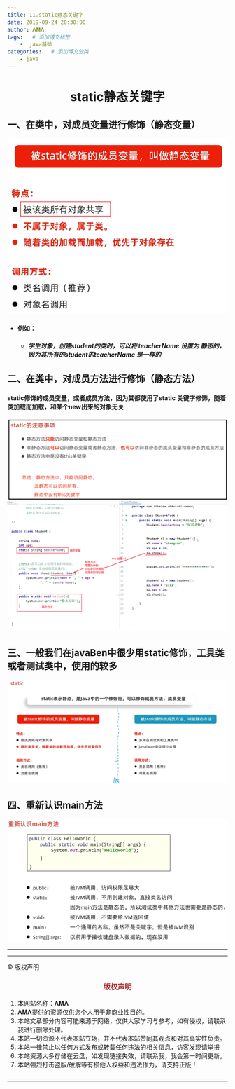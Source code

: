 ```yaml
---
title: 11.static静态关键字
date: 2019-09-24 20:30:00
author: 𝚲𝚳𝚲
tags:   # 添加博文标签
	-  java基础
categories:   # 添加博文分类
	- java
---
```


<h1><center>static静态关键字</h1>

### 

## 一、在类中，对成员变量进行修饰（静态变量）

![image-20240617001547008](https://raw.githubusercontent.com/protonlml/blogimages/master/imgs/202406170015526.png)

- #### 例如：

  - ##### 学生对象，创建student的类时，可以将 teacherName 设置为 静态的，因为其所有的student的teacherName 是一样的

## 二、在类中，对成员方法进行修饰（静态方法）

#### static修饰的成员变量，或者成员方法，因为其都使用了static 关键字修饰，随着类加载而加载，和某个new出来的对象无关

![image-20240617095416486](https://raw.githubusercontent.com/protonlml/blogimages/master/imgs/202406170954946.png)

## 三、一般我们在javaBen中很少用static修饰，工具类或者测试类中，使用的较多

![image-20240617095633805](https://raw.githubusercontent.com/protonlml/blogimages/master/imgs/202406170956177.png)

## 四、重新认识main方法

![image-20240617100151309](https://raw.githubusercontent.com/protonlml/blogimages/master/imgs/202406171001558.png)





















---


----

© 版权声明

<escape>

<div>
    <h3 align="center"  style="color: brown;" >版权声明</h3>
    <table>
   		<tr>
    		<ol>
				<li>本网站名称：𝚲𝚳𝚲</li>
				<li>𝚲𝚳𝚲提供的资源仅供您个人用于非商业性目的。</li>
				<li>本站文章部分内容可能来源于网络，仅供大家学习与参考，如有侵权，请联系我进行删除处理。</li>
				<li>本站一切资源不代表本站立场，并不代表本站赞同其观点和对其真实性负责。</li>
        		<li>本站一律禁止以任何方式发布或转载任何违法的相关信息，访客发现请举报</li> 
        		<li>本站资源大多存储在云盘，如发现链接失效，请联系我，我会第一时间更新。</li>
        		<li>本站强烈打击盗版/破解等有损他人权益和违法作为，请支持正版！</li>  
			</ol>
		</tr>
	</table>
</div>









</escape>

----




